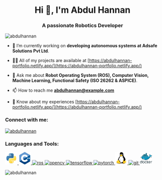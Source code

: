 <h1 align="center">Hi 👋, I'm Abdul Hannan</h1>
<h3 align="center">A passionate Robotics Developer</h3>

<p align="left"> <img src="https://komarev.com/ghpvc/?username=abdulhannan&label=Profile%20views&color=0e75b6&style=flat" alt="abdulhannan" /> </p>

- 🔭 I’m currently working on **developing autonomous systems at Adsafe Solutions Pvt Ltd**.

- 👨‍💻 All of my projects are available at [https://abdulhannan-portfolio.netlify.app/](https://abdulhannan-portfolio.netlify.app/)

- 💬 Ask me about **Robot Operating System (ROS), Computer Vision, Machine Learning, Functional Safety (ISO 26262 & ASPICE)**.

- 📫 How to reach me **abdulhannan@example.com**

- 📄 Know about my experiences [https://abdulhannan-portfolio.netlify.app/](https://abdulhannan-portfolio.netlify.app/)

<h3 align="left">Connect with me:</h3>
<p align="left">
<a href="https://www.linkedin.com/in/abdul-hannan-07b75a215/" target="blank"><img align="center" src="https://raw.githubusercontent.com/rahuldkjain/github-profile-readme-generator/master/src/images/icons/Social/linked-in-alt.svg" alt="abdulhannan" height="30" width="40" /></a>
</p>

<h3 align="left">Languages and Tools:</h3>
<p align="left">
  <a href="https://www.python.org" target="_blank" rel="noreferrer"> <img src="https://raw.githubusercontent.com/devicons/devicon/master/icons/python/python-original.svg" alt="python" width="40" height="40"/> </a>
  <a href="https://isocpp.org/" target="_blank" rel="noreferrer"> <img src="https://raw.githubusercontent.com/devicons/devicon/master/icons/cplusplus/cplusplus-original.svg" alt="cplusplus" width="40" height="40"/> </a>
  <a href="https://www.ros.org/" target="_blank" rel="noreferrer"> <img src="https://www.vectorlogo.zone/logos/ros/ros-icon.svg" alt="ros" width="40" height="40"/> </a>
  <a href="https://opencv.org/" target="_blank" rel="noreferrer"> <img src="https://www.vectorlogo.zone/logos/opencv/opencv-icon.svg" alt="opencv" width="40" height="40"/> </a>
  <a href="https://www.tensorflow.org/" target="_blank" rel="noreferrer"> <img src="https://www.vectorlogo.zone/logos/tensorflow/tensorflow-icon.svg" alt="tensorflow" width="40" height="40"/> </a>
  <a href="https://pytorch.org/" target="_blank" rel="noreferrer"> <img src="https://www.vectorlogo.zone/logos/pytorch/pytorch-icon.svg" alt="pytorch" width="40" height="40"/> </a>
  <a href="https://www.linux.org/" target="_blank" rel="noreferrer"> <img src="https://raw.githubusercontent.com/devicons/devicon/master/icons/linux/linux-original.svg" alt="linux" width="40" height="40"/> </a>
  <a href="https://git-scm.com/" target="_blank" rel="noreferrer"> <img src="https://www.vectorlogo.zone/logos/git-scm/git-scm-icon.svg" alt="git" width="40" height="40"/> </a>
  <a href="https://www.docker.com/" target="_blank" rel="noreferrer"> <img src="https://raw.githubusercontent.com/devicons/devicon/master/icons/docker/docker-original-wordmark.svg" alt="docker" width="40" height="40"/> </a>
</p>

<p><img align="center" src="https://github-readme-stats.vercel.app/api/top-langs?username=abdulhannan&show_icons=true&locale=en&layout=compact" alt="abdulhannan" /></p>
